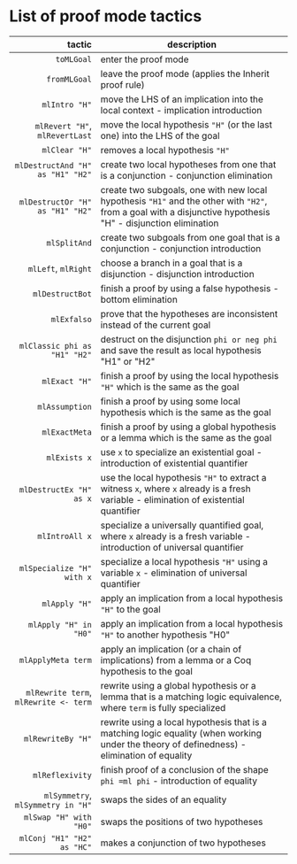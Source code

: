 # List of proof mode tactics

|    tactic                                | description   |
|-----------------------------------------:|------------------------------------|
| `toMLGoal`                               | enter the proof mode               |
| `fromMLGoal`                             | leave the proof mode (applies the Inherit proof rule)             |
| `mlIntro "H"`                            | move the LHS of an implication into the local context - implication introduction               |
| `mlRevert "H"`, `mlRevertLast`           | move the local hypothesis `"H"` (or the last one) into the LHS of the goal |
| `mlClear "H"`                            | removes a local hypothesis `"H"` |
| `mlDestructAnd "H" as "H1" "H2"`         | create two local hypotheses from one that is a conjunction - conjunction elimination |
| `mlDestructOr "H" as "H1" "H2"`          | create two subgoals, one with new local hypothesis `"H1"` and the other with `"H2"`, from a goal with a disjunctive hypothesis "H" - disjunction elimination |
| `mlSplitAnd`                             | create two subgoals from one goal that is a conjunction - conjunction introduction |
| `mlLeft`, `mlRight`                      | choose a branch in a goal that is a disjunction - disjunction introduction |
| `mlDestructBot`                          | finish a proof by using a false hypothesis - bottom elimination |
| `mlExfalso`                              | prove that the hypotheses are inconsistent instead of the current goal |
| `mlClassic phi as "H1" "H2"`             | destruct on the disjunction `phi or neg phi` and save the result as local hypothesis "H1" or "H2"       |
| `mlExact "H"`                            | finish a proof by using the local hypothesis `"H"` which is the same as the goal |
| `mlAssumption`                           | finish a proof by using some local hypothesis which is the same as the goal |
| `mlExactMeta`                            | finish a proof by using a global hypothesis or a lemma which is the same as the goal |
| `mlExists x`                             | use `x` to specialize an existential goal - introduction of existential quantifier |
| `mlDestructEx "H" as x`                  | use the local hypothesis `"H"` to extract a witness `x`, where `x` already is a fresh variable - elimination of existential quantifier |
| `mlIntroAll x`                           | specialize a universally quantified goal, where `x` already is a fresh variable - introduction of universal quantifier |
| `mlSpecialize "H" with x`                | specialize a local hypothesis `"H"` using a variable `x` - elimination of universal quantifier |
| `mlApply "H"`                            | apply an implication from a local hypothesis `"H"` to the goal |
| `mlApply "H" in "H0"`                    | apply an implication from a local hypothesis `"H"` to another hypothesis "H0" |
| `mlApplyMeta term`                       | apply an implication (or a chain of implications) from a lemma or a Coq hypothesis to the goal |
| `mlRewrite term`, `mlRewrite <- term`    | rewrite using a global hypothesis or a lemma that is a matching logic equivalence, where `term` is fully specialized |
| `mlRewriteBy "H"`                        | rewrite using a local hypothesis that is a matching logic equality (when working under the theory of definedness) - elimination of equality |
| `mlReflexivity`                          | finish proof of a conclusion of the shape `phi =ml phi` - introduction of equality |
| `mlSymmetry`, `mlSymmetry in "H"`        | swaps the sides of an equality |
| `mlSwap "H" with "H0"`                   | swaps the positions of two hypotheses |
| `mlConj "H1" "H2" as "HC"`               | makes a conjunction of two hypotheses |
